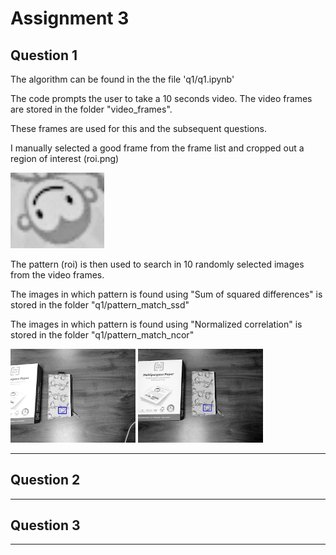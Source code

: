# Assignment 3 

## Question 1 

The algorithm can be found in the the file 'q1/q1.ipynb' 

The code prompts the user to take a 10 seconds video. The video frames are stored in the folder "video_frames". 

These frames are used for this and the subsequent questions.

I manually selected a good frame from the frame list and cropped out a region of interest (roi.png)

<img src="./q1/roi.png" width="150" />

The pattern (roi) is then used to search in 10 randomly selected images from the video frames. 

The images in which pattern is found using "Sum of squared differences" is stored in the folder "q1/pattern_match_ssd" 

The images in which pattern is found using "Normalized correlation" is stored in the folder "q1/pattern_match_ncor" 


<p float="left">
  <img src="./q1/pattern_match_ncor/16679490694421_out.png" width="200" />
  <img src="./q1/pattern_match_ssd/16679490721743_out.png" width="200" /> 
</p>


<hr />

## Question 2


<hr />

## Question 3

<hr />